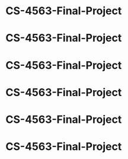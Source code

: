# CS-4563-Final-Project
# CS-4563-Final-Project
# CS-4563-Final-Project
# CS-4563-Final-Project
# CS-4563-Final-Project
# CS-4563-Final-Project
